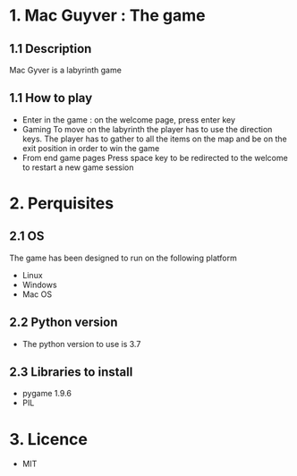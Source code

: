 # 1. Mac Guyver : The game

## 1.1 Description 
Mac Gyver is a labyrinth game 

## 1.1 How to play 
- Enter in the game : 
on the welcome page, press enter key 
- Gaming 
To move on the labyrinth the player has to use the direction keys. 
The player has to gather to all the items on the map and be on the exit position in order to win the game
- From end game pages 
Press space key to be redirected to the welcome to restart a new game session

# 2. Perquisites

## 2.1 OS 
The game has been designed to run on the following platform 

- Linux 
- Windows
- Mac OS 

## 2.2 Python version 

- The python version to use is 3.7 

## 2.3 Libraries to install 

- pygame 1.9.6 
- PIL  

# 3. Licence
- MIT 